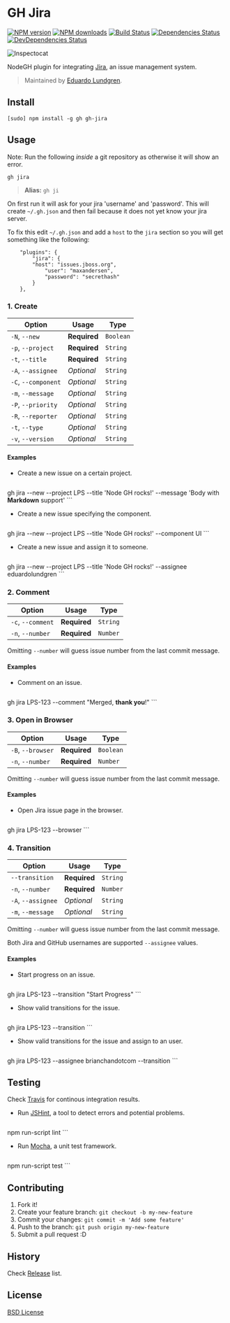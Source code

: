 # GH Jira

[![NPM version](http://img.shields.io/npm/v/gh-jira.svg?style=flat)](http://npmjs.org/gh-jira)
[![NPM downloads](http://img.shields.io/npm/dm/gh-jira.svg?style=flat)](http://npmjs.org/gh-jira)
[![Build Status](http://img.shields.io/travis/node-gh/gh-jira/master.svg?style=flat)](https://travis-ci.org/node-gh/gh-jira)
[![Dependencies Status](http://img.shields.io/david/node-gh/gh-jira.svg?style=flat)](https://david-dm.org/node-gh/gh-jira)
[![DevDependencies Status](http://img.shields.io/david/dev/node-gh/gh-jira.svg?style=flat)](https://david-dm.org/node-gh/gh-jira#info=devDependencies)

![Inspectocat](https://cloud.githubusercontent.com/assets/398893/3528241/5cca20fc-078d-11e4-80fc-a68f2c8f205e.png)

NodeGH plugin for integrating [Jira](https://www.atlassian.com/software/jira), an issue management system.

> Maintained by [Eduardo Lundgren](https://github.com/eduardolundgren).

## Install

```
[sudo] npm install -g gh gh-jira
```

## Usage

Note: Run the following *inside* a git repository as otherwise it will show
an error.

```
gh jira
```

> **Alias:** `gh ji`

On first run it will ask for your jira 'username' and 'password'.
This will create `~/.gh.json` and then fail because it does not yet
know your jira server.

To fix this edit `~/.gh.json` and add a `host` to the `jira` section
so you will get something like the following:

```
    "plugins": {
        "jira": {
	    "host": "issues.jboss.org",
            "user": "maxandersen",
            "password": "secrethash"
        }
    },

```

### 1. Create

Option             | Usage        | Type
---                | ---          | ---
`-N`, `--new`      | **Required** | `Boolean`
`-p`, `--project`  | **Required** | `String`
`-t`, `--title`    | **Required** | `String`
`-A`, `--assignee` | *Optional*   | `String`
`-C`, `--component`| *Optional*   | `String`
`-m`, `--message`  | *Optional*   | `String`
`-P`, `--priority` | *Optional*   | `String`
`-R`, `--reporter` | *Optional*   | `String`
`-t`, `--type`     | *Optional*   | `String`
`-v`, `--version`  | *Optional*   | `String`

#### Examples

* Create a new issue on a certain project.

    ```
gh jira --new --project LPS --title 'Node GH rocks!' --message 'Body with **Markdown** support'
    ```

* Create a new issue specifying the component.

    ```
gh jira --new --project LPS --title 'Node GH rocks!' --component UI
    ```

* Create a new issue and assign it to someone.

    ```
gh jira --new --project LPS --title 'Node GH rocks!' --assignee eduardolundgren
    ```

### 2. Comment

Option           | Usage        | Type
---              | ---          | ---
`-c`, `--comment`| **Required** | `String`
`-n`, `--number` | **Required** | `Number`

Omitting `--number` will guess issue number from the last commit message.

#### Examples

* Comment on an issue.

    ```
gh jira LPS-123 --comment "Merged, **thank you**!"
    ```

### 3. Open in Browser

Option                 | Usage        | Type
---                    | ---          | ---
`-B`, `--browser`      | **Required** | `Boolean`
`-n`, `--number`       | **Required** | `Number`

Omitting `--number` will guess issue number from the last commit message.

#### Examples

* Open Jira issue page in the browser.

    ```
gh jira LPS-123 --browser
    ```

### 4. Transition

Option             | Usage        | Type
---                | ---          | ---
`--transition`     | **Required** | `String`
`-n`, `--number`   | **Required** | `Number`
`-A`, `--assignee` | *Optional*   | `String`
`-m`, `--message`  | *Optional*   | `String`

Omitting `--number` will guess issue number from the last commit message.

Both Jira and GitHub usernames are supported `--assignee` values.

#### Examples

* Start progress on an issue.

    ```
gh jira LPS-123 --transition "Start Progress"
    ```

* Show valid transitions for the issue.

    ```
gh jira LPS-123 --transition
    ```

* Show valid transitions for the issue and assign to an user.

    ```
gh jira LPS-123 --assignee brianchandotcom --transition
    ```

## Testing

Check [Travis](https://travis-ci.org/node-gh/gh-jira) for continous integration results.

* Run [JSHint](http://www.jshint.com/), a tool to detect errors and potential problems.

    ```
npm run-script lint
    ```

* Run [Mocha](http://visionmedia.github.io/mocha/), a unit test framework.

    ```
npm run-script test
    ```

## Contributing

1. Fork it!
2. Create your feature branch: `git checkout -b my-new-feature`
3. Commit your changes: `git commit -m 'Add some feature'`
4. Push to the branch: `git push origin my-new-feature`
5. Submit a pull request :D

## History

Check [Release](https://github.com/node-gh/gh-jira/releases) list.

## License

[BSD License](https://github.com/node-gh/gh/blob/master/LICENSE.md)
